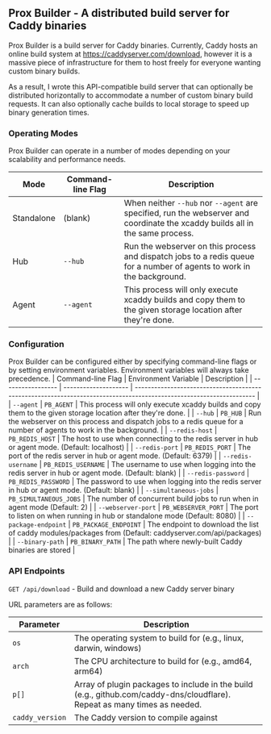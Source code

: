 ## Prox Builder - A distributed build server for Caddy binaries

Prox Builder is a build server for Caddy binaries. Currently, Caddy hosts an online build system at https://caddyserver.com/download, however it is a massive piece of infrastructure for them to host freely for everyone wanting custom binary builds.

As a result, I wrote this API-compatible build server that can optionally be distributed horizontally to accommodate a number of custom binary build requests. It can also optionally cache builds to local storage to speed up binary generation times.

### Operating Modes

Prox Builder can operate in a number of modes depending on your scalability and performance needs.

| Mode       | Command-line Flag | Description                                                                                                                   |
| ---------- | ----------------- | ----------------------------------------------------------------------------------------------------------------------------- |
| Standalone | (blank)           | When neither `--hub` nor `--agent` are specified, run the webserver and coordinate the xcaddy builds all in the same process. |
| Hub        | `--hub`           | Run the webserver on this process and dispatch jobs to a redis queue for a number of agents to work in the background.        |
| Agent      | `--agent`         | This process will only execute xcaddy builds and copy them to the given storage location after they're done.                  |

### Configuration

Prox Builder can be configured either by specifying command-line flags or by setting environment variables. Environment variables will always take precedence.
| Command-line Flag | Environment Variable | Description |
| ----------------- | -------------------- | ------------------------------------------------------------------------------------------------------------------- |
| `--agent` | `PB_AGENT` | This process will only execute xcaddy builds and copy them to the given storage location after they're done. |
| `--hub` | `PB_HUB` | Run the webserver on this process and dispatch jobs to a redis queue for a number of agents to work in the background. |
| `--redis-host` | `PB_REDIS_HOST` | The host to use when connecting to the redis server in hub or agent mode. (Default: localhost) |
| `--redis-port` | `PB_REDIS_PORT` | The port of the redis server in hub or agent mode. (Default: 6379) |
| `--redis-username` | `PB_REDIS_USERNAME` | The username to use when logging into the redis server in hub or agent mode. (Default: blank) |
| `--redis-password` | `PB_REDIS_PASSWORD` | The password to use when logging into the redis server in hub or agent mode. (Default: blank) |
| `--simultaneous-jobs` | `PB_SIMULTANEOUS_JOBS` | The number of concurrent build jobs to run when in agent mode (Default: 2) |
| `--webserver-port` | `PB_WEBSERVER_PORT` | The port to listen on when running in hub or standalone mode (Default: 8080) |
| `--package-endpoint` | `PB_PACKAGE_ENDPOINT` | The endpoint to download the list of caddy modules/packages from (Default: caddyserver.com/api/packages) |
| `--binary-path` | `PB_BINARY_PATH` | The path where newly-built Caddy binaries are stored |

### API Endpoints

`GET /api/download` - Build and download a new Caddy server binary

URL parameters are as follows:

| Parameter       | Description                                                                                                               |
| --------------- | ------------------------------------------------------------------------------------------------------------------------- |
| `os`            | The operating system to build for (e.g., linux, darwin, windows)                                                          |
| `arch`          | The CPU architecture to build for (e.g., amd64, arm64)                                                                    |
| `p[]`           | Array of plugin packages to include in the build (e.g., github.com/caddy-dns/cloudflare). Repeat as many times as needed. |
| `caddy_version` | The Caddy version to compile against                                                                                      |
